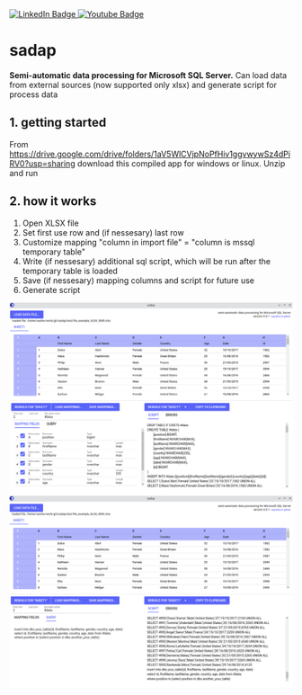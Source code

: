 <div id="badges">
  <a href="https://www.linkedin.com/in/vasilev-vitalii/">
    <img src="https://img.shields.io/badge/LinkedIn-blue?style=for-the-badge&logo=linkedin&logoColor=white" alt="LinkedIn Badge"/>
  </a>
  <a href="https://www.youtube.com/channel/UChlSfeGAF1fTDwu6-5b3dnQ">
    <img src="https://img.shields.io/badge/YouTube-red?style=for-the-badge&logo=youtube&logoColor=white" alt="Youtube Badge"/>
  </a>
</div>

# sadap

**Semi-automatic data processing for Microsoft SQL Server.**
Can load data from external sources (now supported only xlsx) and generate script for process data

## 1. getting started

From https://drive.google.com/drive/folders/1aV5WlCVjpNoPfHiv1ggvwywSz4dPiRV0?usp=sharing download this compiled app for windows or linux.
Unzip and run

## 2. how it works

1. Open XLSX file
2. Set first use row and (if nessesary) last row
3. Customize mapping "column in import file" = "column is mssql temporary table"
4. Write (if nessesary) additional sql script, which will be run after the temporary table is loaded
5. Save (if nessesary) mapping columns and script for future use
6. Generate script

![ui1](/public/forReadme/001.png)
![ui2](/public/forReadme/002.png)
